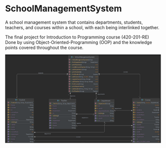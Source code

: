 #  SchoolManagementSystem
A school management system that contains departments, students, teachers, and courses within a school, 
with each being interlinked together.

The final project for Introduction to Programming course (420-201-RE)
Done by using Object-Oriented-Programming (OOP) and the knowledge points covered throughout the course.

![img.png](img.png)